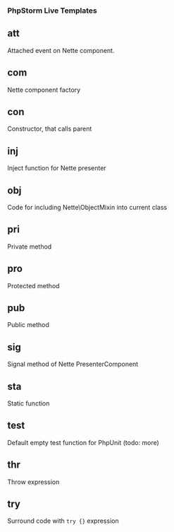 ### PhpStorm Live Templates

## att

Attached event on Nette component.

## com

Nette component factory

## con

Constructor, that calls parent

## inj

Inject function for Nette presenter

## obj

Code for including Nette\ObjectMixin into current class

## pri

Private method

## pro

Protected method

## pub

Public method

## sig

Signal method of Nette PresenterComponent

## sta

Static function

## test

Default empty test function for PhpUnit (todo: more)

## thr

Throw expression

## try

Surround code with <code>try {}</code> expression
